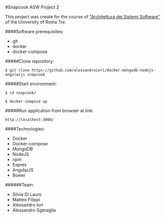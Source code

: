 #Snapcook ASW Project 2

This project was create for the course of ["Architettura dei Sistemi Software"](http://cabibbo.dia.uniroma3.it/asw/) of the University of Roma Tre.

####Software prerequisites:
* git
* docker
* docker-compose

#####Clone repository:

`$ git clone https://github.com/alessandroiori/docker-mongodb-nodejs-angularjs snapcook`

#####Start environment:

`$ cd snapcook/`

`$ docker-compose up`

#####Run application from browser at link:

`http://localhost:3000/`

####Technologies:
* Docker
* Docker-compose
* MongoDB 
* NodeJS 
* npm 
* Expres 
* AngularJS 
* Bower

######Team:
* Silvia Di Lauro
* Matteo Filippi
* Alessandro Iori
* Alessandro Sgaraglia
